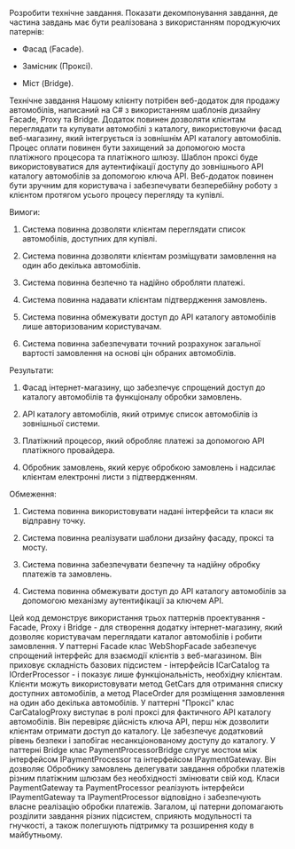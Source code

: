 Розробити технічне завдання. Показати декомпонування завдання, де частина завдань має бути реалізована з використанням породжуючих патернів:
-	Фасад (Facade). 

-	Замісник (Проксі). 

-	Міст (Bridge).  

Технічне завдання
Нашому клієнту потрібен веб-додаток для продажу автомобілів, написаний на C# з використанням шаблонів дизайну Facade, Proxy та Bridge. Додаток повинен дозволяти клієнтам переглядати та купувати автомобілі з каталогу, використовуючи фасад веб-магазину, який інтегрується із зовнішнім API каталогу автомобілів. Процес оплати повинен бути захищений за допомогою моста платіжного процесора та платіжного шлюзу. Шаблон проксі буде використовуватися для аутентифікації доступу до зовнішнього API каталогу автомобілів за допомогою ключа API. Веб-додаток повинен бути зручним для користувача і забезпечувати безперебійну роботу з клієнтом протягом усього процесу перегляду та купівлі.

Вимоги:
1.	Система повинна дозволяти клієнтам переглядати список автомобілів, доступних для купівлі.

2.	Система повинна дозволяти клієнтам розміщувати замовлення на один або декілька автомобілів.

3.	Система повинна безпечно та надійно обробляти платежі.

4.	Система повинна надавати клієнтам підтвердження замовлень.

5.	Система повинна обмежувати доступ до API каталогу автомобілів лише авторизованим користувачам.

6.	Система повинна забезпечувати точний розрахунок загальної вартості замовлення на основі цін обраних автомобілів.

Результати:
1.	Фасад інтернет-магазину, що забезпечує спрощений доступ до каталогу автомобілів та функціоналу обробки замовлень.

2.	API каталогу автомобілів, який отримує список автомобілів із зовнішньої системи.

3.	Платіжний процесор, який обробляє платежі за допомогою API платіжного провайдера.

4.	Обробник замовлень, який керує обробкою замовлень і надсилає клієнтам електронні листи з підтвердженням.

Обмеження:
1.	Система повинна використовувати надані інтерфейси та класи як відправну точку.

2.	Система повинна реалізувати шаблони дизайну фасаду, проксі та мосту.

3.	Система повинна забезпечувати безпечну та надійну обробку платежів та замовлень.

4.	Система повинна обмежувати доступ до API каталогу автомобілів за допомогою механізму аутентифікації за ключем API.

Цей код демонструє використання трьох паттернів проектування - Facade, Proxy і Bridge - для створення додатку інтернет-магазину, який дозволяє користувачам переглядати каталог автомобілів і робити замовлення.
У паттерні Facade клас WebShopFacade забезпечує спрощений інтерфейс для взаємодії клієнтів з веб-магазином. Він приховує складність базових підсистем - інтерфейсів ICarCatalog та IOrderProcessor - і показує лише функціональність, необхідну клієнтам. Клієнти можуть використовувати метод GetCars для отримання списку доступних автомобілів, а метод PlaceOrder для розміщення замовлення на один або декілька автомобілів.
У паттерні "Проксі" клас CarCatalogProxy виступає в ролі проксі для фактичного API каталогу автомобілів. Він перевіряє дійсність ключа API, перш ніж дозволити клієнтам отримати доступ до каталогу. Це забезпечує додатковий рівень безпеки і запобігає несанкціонованому доступу до каталогу.
У паттерні Bridge клас PaymentProcessorBridge слугує мостом між інтерфейсом IPaymentProcessor та інтерфейсом IPaymentGateway. Він дозволяє Обробнику замовлень делегувати завдання обробки платежів різним платіжним шлюзам без необхідності змінювати свій код. Класи PaymentGateway та PaymentProcessor реалізують інтерфейси IPaymentGateway та IPaymentProcessor відповідно і забезпечують власне реалізацію обробки платежів.
Загалом, ці патерни допомагають розділити завдання різних підсистем, сприяють модульності та гнучкості, а також полегшують підтримку та розширення коду в майбутньому.
